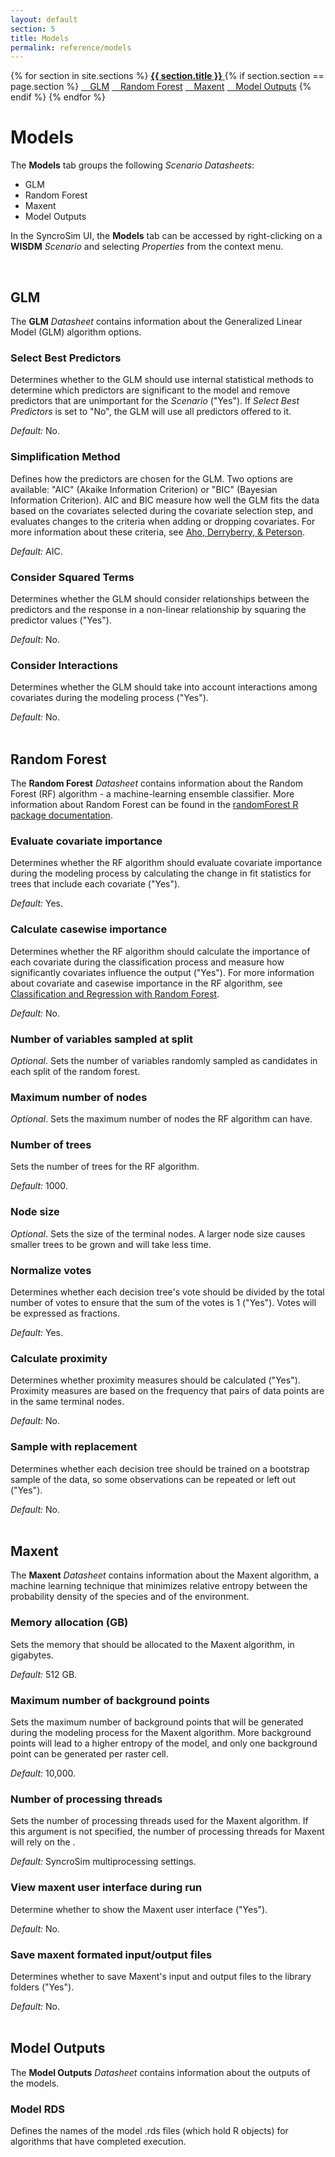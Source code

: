 ```yaml
---
layout: default
section: 5
title: Models
permalink: reference/models
---
```


<!--- Sidebar Navigation Menu --->
<div class="sidenav">
    {% for section in site.sections %}
        <a href="{{site.baseurl}}{{ section.url }}"> <b>{{ section.title }}</b> </a>
        {% if section.section == page.section %}
            <a href="#heading01"> &emsp;GLM</a>
            <a href="#heading02"> &emsp;Random Forest</a>
            <a href="#heading03"> &emsp;Maxent</a>
            <a href="#heading04"> &emsp;Model Outputs</a>
        {% endif %}
    {% endfor %}
</div>

# **Models**

The **Models** tab groups the following *Scenario Datasheets*:
* GLM
* Random Forest
* Maxent
* Model Outputs

In the SyncroSim UI, the **Models** tab can be accessed by right-clicking on a **WISDM** *Scenario* and selecting *Properties* from the context menu.

<br>

<p id="heading01"> <h2><b>GLM</b></h2> </p>

The **GLM** *Datasheet* contains information about the Generalized Linear Model (GLM) algorithm options.

### **Select Best Predictors**
Determines whether to the GLM should use internal statistical methods to determine which predictors are significant to the model and  remove predictors that are unimportant for the *Scenario* ("Yes"). If *Select Best Predictors* is set to "No", the GLM will use all predictors offered to it. 

<div class=indentation> 
    <i>Default:</i> No.
</div>

### **Simplification Method**
Defines how the predictors are chosen for the GLM. Two options are available: "AIC" (Akaike Information Criterion) or "BIC" (Bayesian Information Criterion). AIC and BIC measure how well the GLM fits the data based on the covariates selected during the covariate selection step, and evaluates changes to the criteria when adding or dropping covariates. For more information about these criteria, see [Aho, Derryberry, & Peterson](https://doi.org/10.1890/13-1452.1).

<div class=indentation> 
    <i>Default:</i> AIC.
</div>

### **Consider Squared Terms**
Determines whether the GLM should consider relationships between the predictors and the response in a non-linear relationship by squaring the predictor values ("Yes"). 

<div class=indentation> 
    <i>Default:</i> No.
</div>

### **Consider Interactions**
Determines whether the GLM should take into account interactions among covariates during the modeling process ("Yes"). 

<div class=indentation> 
    <i>Default:</i> No.
</div>

<br>

<p id="heading02"> <h2><b>Random Forest</b></h2> </p>

The **Random Forest** *Datasheet* contains information about the Random Forest (RF) algorithm - a machine-learning ensemble classifier. More information about Random Forest can be found in the [randomForest R package documentation](https://cran.r-project.org/web/packages/randomForest/randomForest.pdf).

### **Evaluate covariate importance**
Determines whether the RF algorithm should evaluate covariate importance during the modeling process by calculating the change in fit statistics for trees that include each covariate ("Yes"). 

<div class=indentation> 
    <i>Default:</i> Yes.
</div>

### **Calculate casewise importance**
Determines whether the RF algorithm should calculate the importance of each covariate during the classification process and measure how significantly covariates influence the output ("Yes"). For more information about covariate and casewise importance in the RF algorithm, see [Classification and Regression with Random Forest](https://haoen-cui.github.io/SOA-Exam-PA-R-Package-Documentation/randomForest/reference/randomForest.html). 

<div class=indentation> 
    <i>Default:</i> No.
</div>

### **Number of variables sampled at split**
*Optional*. Sets the number of variables randomly sampled as candidates in each split of the random forest.

### **Maximum number of nodes**
*Optional*. Sets the maximum number of nodes the RF algorithm can have.

### **Number of trees**
Sets the number of trees for the RF algorithm. 

<div class=indentation> 
    <i>Default:</i> 1000.
</div>

### **Node size**
*Optional*. Sets the size of the terminal nodes. A larger node size causes smaller trees to be grown and will take less time.

### **Normalize votes**
Determines whether each decision tree's vote should be divided by the total number of votes to ensure that the sum of the votes is 1 ("Yes"). Votes will be expressed as fractions.

<div class=indentation> 
    <i>Default:</i> Yes.
</div>

### **Calculate proximity**
Determines whether proximity measures should be calculated ("Yes"). Proximity measures are based on the frequency that pairs of data points are in the same terminal nodes.

<div class=indentation> 
    <i>Default:</i> No.
</div>

### **Sample with replacement**
Determines whether each decision tree should be trained on a bootstrap sample of the data, so some observations can be repeated or left out ("Yes").

<div class=indentation> 
    <i>Default:</i> No.
</div>

<br>

<p id="heading03"> <h2><b>Maxent</b></h2> </p>

The **Maxent** *Datasheet* contains information about the Maxent algorithm, a machine learning technique that minimizes relative entropy between the probability density of the species and of the environment.

### **Memory allocation (GB)**
Sets the memory that should be allocated to the Maxent algorithm, in gigabytes.

<div class=indentation> 
    <i>Default:</i> 512 GB.
</div>

### **Maximum number of background points**
Sets the maximum number of background points that will be generated during the modeling process for the Maxent algorithm. More background points will lead to a higher entropy of the model, and only one background point can be generated per raster cell. 

<div class=indentation> 
    <i>Default:</i> 10,000.
</div>


### **Number of processing threads**
Sets the number of processing threads used for the Maxent algorithm. If this argument is not specified, the number of processing threads for Maxent will rely on the .

<div class=indentation> 
    <i>Default:</i> SyncroSim multiprocessing settings.
</div>

### **View maxent user interface during run**
Determine whether to show the Maxent user interface ("Yes"). 

<div class=indentation> 
    <i>Default:</i> No.
</div>


### **Save maxent formated input/output files**
Determines whether to save Maxent's input and output files to the library folders ("Yes").

<div class=indentation> 
    <i>Default:</i> No.
</div>

<br>

<p id="heading04"> <h2><b>Model Outputs</b></h2> </p>

The **Model Outputs** *Datasheet* contains information about the outputs of the models.

### **Model RDS**
Defines the names of the model .rds files (which hold R objects) for algorithms that have completed execution.

<br>